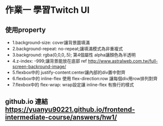 #   作業一 學習Twitch UI
##   使用property
+   1.background-size: cover讓背景圖填滿
+   2.background-repeat: no-repeat;讓填滿模式為非重複式
+   3.background: rgba(0,0,0,.5); 第4個屬性 alpha讓顏色為半透明
+   4.z-index: -999;讓背景能放在底部 ref http://www.astralweb.com.tw/full-screen-backround-image/
+   5.flexbox中的 justify-content:center讓內部的div置中對齊
+   6.flexbox中的 inline-flex 使用 flex-direction:row 讓每個div用row排列對齊
+   7.flexbox中的 flex-wrap: wrap設定讓 inline-flex 有換行的樣式
##  github.io 連結 <https://yuanyu90221.github.io/frontend-intermediate-course/answers/hw1/>
